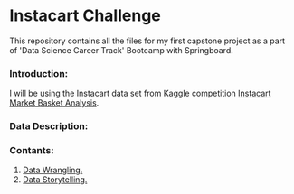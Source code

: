 # Instacart Challenge

This repository contains all the files for my first capstone project as a part of 'Data Science Career Track' Bootcamp with Springboard.

### Introduction:
I will be using the Instacart data set from Kaggle competition [Instacart Market Basket Analysis](https://www.kaggle.com/c/instacart-market-basket-analysis).

### Data Description:

### Contants:
1. [Data Wrangling.](https://github.com/rtb2/Instacart-Challenge/tree/master/Data%20Wrangling)
2. [Data Storytelling.](https://github.com/rtb2/Instacart-Challenge/tree/master/Data%20Storytelling)
                
